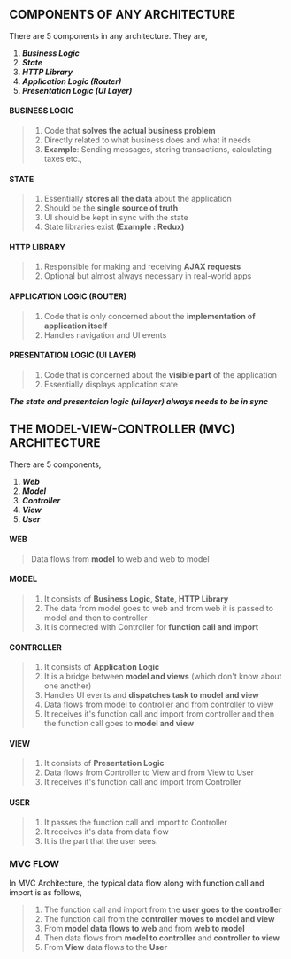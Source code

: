 ## COMPONENTS OF ANY ARCHITECTURE

There are 5 components in any architecture. They are,

1. **_Business Logic_**
2. **_State_**
3. **_HTTP Library_**
4. **_Application Logic (Router)_**
5. **_Presentation Logic (UI Layer)_**

#### BUSINESS LOGIC

> 1.  Code that **solves the actual business problem**
> 2.  Directly related to what business does and what it needs
> 3.  **Example**: Sending messages, storing transactions, calculating taxes etc.,

#### STATE

> 1. Essentially **stores all the data** about the application
> 2. Should be the **single source of truth**
> 3. UI should be kept in sync with the state
> 4. State libraries exist **(Example : Redux)**

#### HTTP LIBRARY

> 1. Responsible for making and receiving **AJAX requests**
> 2. Optional but almost always necessary in real-world apps

#### APPLICATION LOGIC (ROUTER)

> 1. Code that is only concerned about the **implementation of application itself**
> 2. Handles navigation and UI events

#### PRESENTATION LOGIC (UI LAYER)

> 1. Code that is concerned about the **visible part** of the application
> 2. Essentially displays application state

**_The state and presentaion logic (ui layer) always needs to be in sync_**

## THE MODEL-VIEW-CONTROLLER (MVC) ARCHITECTURE

There are 5 components,

1. **_Web_**
2. **_Model_**
3. **_Controller_**
4. **_View_**
5. **_User_**

#### WEB

> Data flows from **model** to web and web to model

#### MODEL

> 1. It consists of **Business Logic, State, HTTP Library**
> 2. The data from model goes to web and from web it is passed to model and then to controller
> 3. It is connected with Controller for **function call and import**

#### CONTROLLER

> 1. It consists of **Application Logic**
> 2. It is a bridge between **model and views** (which don't know about one another)
> 3. Handles UI events and **dispatches task to model and view**
> 4. Data flows from model to controller and from controller to view
> 5. It receives it's function call and import from controller and then the function call goes to **model and view**

#### VIEW

> 1. It consists of **Presentation Logic**
> 2. Data flows from Controller to View and from View to User
> 3. It receives it's function call and import from Controller

#### USER

> 1. It passes the function call and import to Controller
> 2. It receives it's data from data flow
> 3. It is the part that the user sees.

### MVC FLOW

In MVC Architecture, the typical data flow along with function call and import is as follows,

> 1. The function call and import from the **user goes to the controller**
> 2. The function call from the **controller moves to model and view**
> 3. From **model data flows to web** and from **web to model**
> 4. Then data flows from **model to controller** and **controller to view**
> 5. From **View** data flows to the **User**
